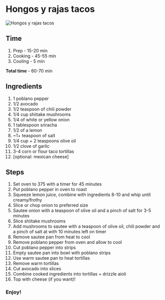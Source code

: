 # Hongos y rajas tacos

![Hongos y rajas tacos](https://live.staticflickr.com/6064/6150667344_e85e1eb07a_c.jpg "Hongos y rajas tacos")

## Time

1. Prep - 15-20 min
2. Cooking - 45-55 min
3. Cooling - 5 min

**Total time** - 60-70 min

## Ingredients

1. 1 poblano pepper
2. 1/2 avocado
3. 1/2 teaspoon of chili powder
4. 1/4 cup shiitake mushrooms
5. 1/4 of white or yellow onion
6. 1 tablespoon sriracha
7. 1/2 of a lemon
8. ~1+ teaspoon of salt
9. 1/4 cup + 2 teaspoons olive oil
10. 1/2 clove of garlic
11. 3-4 corn or flour taco tortillas
12. [optional: mexican cheese]

## Steps

1. Set oven to 375 with a timer for 45 minutes
2. Put poblano pepper in oven to roast
3. Squeeze lemon juice, combine with ingredients 8-10 and whip until creamy/frothy
4. Slice or chop onion to preferred size
5. Sautee onion with a teaspoon of olive oil and a pinch of salt for 3-5 minutes
6. Slice shiitake mushrooms
7. Add mushrooms to sautee with a teaspoon of olive oil, chili powder and a pinch of salt at with 10 minutes left on timer
8. Remove sautee pan from heat to cool
9. Remove poblano pepper from oven and allow to cool
10. Cut poblano pepper into strips
11. Empty sautee pan into bowl with poblano strips
12. Use warm sautee pan to heat tortillas
13. Remove warm tortillas
14. Cut avocado into slices
15. Combine cooked ingredients into tortillas + drizzle aioli
16. Top with cheese (if you want)!

### Enjoy!
